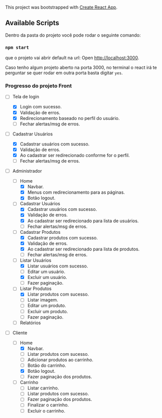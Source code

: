 This project was bootstrapped with [Create React App](https://github.com/facebook/create-react-app).

## Available Scripts

Dentro da pasta do projeto você pode rodar o seguinte comando:

### `npm start`

que o projeto vai abrir default na url:
Open [http://localhost:3000](http://localhost:3000).

Caso tenho algum projeto aberto na porta 3000, no terminal o react irá te perguntar se quer rodar em outra porta basta digitar `yes`. 

### Progresso do projeto Front

* [ ] Tela de login
  * [x] Login com sucesso.
  * [x] Validação de erros.
  * [x] Redirecionamento baseado no perfil do usuário.
  * [ ] Fechar alertas/msg de erros.

* [ ] Cadastrar Usuários
  * [x] Cadastrar usuários com sucesso.
  * [x] Validação de erros.
  * [x] Ao cadastrar ser redirecionado conforme for o perfil.
  * [ ] Fechar alertas/msg de erros.

* [ ] Administrador
 
  * [ ] Home
    * [x] Navbar.
    * [x] Menus com redirecionamento para as páginas.
    * [x] Botão logout.

  * [ ] Cadastrar Usuários
    * [x] Cadastrar usuários com sucesso.
    * [x] Validação de erros.
    * [x] Ao cadastrar ser redirecionado para lista de usuários.
    * [ ] Fechar alertas/msg de erros.

  * [ ] Cadastrar Produtos
    * [x] Cadastrar produtos com sucesso.
    * [x] Validação de erros.
    * [x] Ao cadastrar ser redirecionado para lista de produtos.
    * [ ] Fechar alertas/msg de erros.

  * [ ] Listar Usuários
    * [x] Listar usuários com sucesso.
    * [ ] Editar um usuário.
    * [x] Excluir um usuário.
    * [ ] Fazer paginação.

  * [ ] Listar Produtos
    * [x] Listar produtos com sucesso.
    * [ ] Listar imagem.
    * [ ] Editar um produto.
    * [ ] Excluir um produto.
    * [ ] Fazer paginação.

  * [ ] Relatórios

* [ ] Cliente

  * [ ] Home
    * [x] Navbar.
    * [ ] Listar produtos com sucesso.
    * [ ] Adicionar produtos ao carrinho.
    * [ ] Botão do carrinho.
    * [x] Botão logout.
    * [ ] Fazer paginação dos produtos.

  * [ ] Carrinho
    * [ ] Listar carrinho.
    * [ ] Listar produtos com sucesso.
    * [ ] Fazer paginação dos produtos.
    * [ ] Finalizar o carrinho.
    * [ ] Excluir o carrinho.
